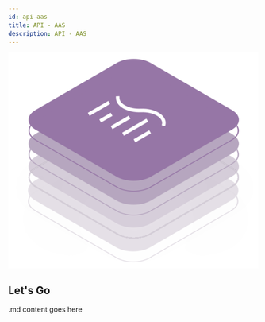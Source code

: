 ```yaml
---
id: api-aas
title: API - AAS
description: API - AAS
---
```


![DCM kit banner](/img/kit-icons/dcm-kit-icon.svg)

## Let's Go

.md content goes here
